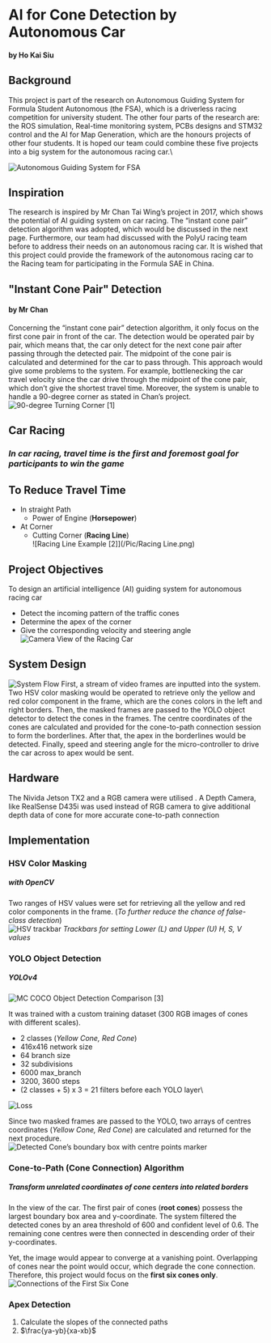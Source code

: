 # AI for Cone Detection by Autonomous Car
#### by Ho Kai Siu

## Background
This project is part of the research on Autonomous Guiding System for Formula Student Autonomous (the FSA), which is a driverless racing competition for university student. The other four parts of the research are: the ROS simulation, Real-time monitoring system, PCBs designs and STM32 control and the AI for Map Generation, which are the honours projects of other four students. It is hoped our team could combine these five projects into a big system for the autonomous racing car.\

![Autonomous Guiding System for FSA](/Pic/BG.png)

## Inspiration
The research is inspired by Mr Chan Tai Wing’s project in 2017, which shows the potential of AI guiding system on car racing. The “instant cone pair” detection algorithm was adopted, which would be discussed in the next page. Furthermore, our team had discussed with the PolyU racing team before to address their needs on an autonomous racing car. It is wished that this project could provide the framework of the autonomous racing car to the Racing team for participating in the Formula SAE in China.

## "Instant Cone Pair" Detection
#### by Mr Chan
Concerning the “instant cone pair” detection algorithm, it only focus on the first cone pair in front of the car. The detection would be operated pair by pair, which means that, the car only detect for the next cone pair after passing through the detected pair. The midpoint of the cone pair is calculated and determined for the car to pass through. This approach would give some problems to the system. For example, bottlenecking the car travel velocity since the car drive through the midpoint of the cone pair, which don’t give the shortest travel time. Moreover, the system is unable to handle a 90-degree corner as stated in Chan’s project.\
![90-degree Turning Corner [1]](/Pic/90corner.png)

## Car Racing
### *In car racing, travel time is the first and foremost goal for participants to win the game*

## To Reduce Travel Time
* In straight Path
  * Power of Engine (**Horsepower**)
* At Corner
  * Cutting Corner (**Racing Line**)\
![Racing Line Example [2]](/Pic/Racing Line.png)

## Project Objectives
To design an artificial intelligence (AI) guiding system for autonomous racing car
* Detect the incoming pattern of the traffic cones
* Determine the apex of the corner
* Give the corresponding velocity and steering angle\
![Camera View of the Racing Car](/Pic/cameraview.png)

## System Design
![System Flow](/Pic/systemdesign.png)
First, a stream of video frames are inputted into the system. Two HSV color masking would be operated to retrieve only the yellow and red color component in the frame, which are the cones colors in the left and right borders. Then, the masked frames are passed to the YOLO object detector to detect the cones in the frames. The centre coordinates of the cones are calculated and provided for the cone-to-path connection session to form the borderlines. After that, the apex in the borderlines would be detected. Finally, speed and steering angle for the micro-controller to drive the car across to apex would be sent.

## Hardware
The Nivida Jetson TX2 and a RGB camera were utilised . A Depth Camera, like RealSense D435i was used instead of RGB camera to give additional depth data of cone for more accurate cone-to-path connection

## Implementation
### HSV Color Masking
##### with OpenCV
Two ranges of HSV values were set for retrieving all the yellow and red color components in the frame. 
(*To further reduce the chance of false-class detection*)\
![HSV trackbar](/Pic/hsvtrackbar.png)
*Trackbars for setting Lower (L) and Upper (U) H, S, V values*

### YOLO Object Detection
##### YOLOv4
![MC COCO Object Detection Comparison [3]](/Pic/yolov4.png)

It was trained with a custom training dataset (300 RGB images of cones with different scales). 
* 2 classes (*Yellow Cone, Red Cone*)
* 416x416 network size
* 64 branch size
* 32 subdivisions
* 6000 max_branch
* 3200, 3600 steps
* (2 classes + 5) x 3 = 21 filters before each YOLO layer\

![Loss](/Pic/loss.jpeg)

Since two masked frames are passed to the YOLO, two arrays of centres coordinates (*Yellow Cone, Red Cone*) are calculated and returned for the next procedure.\
![Detected Cone’s boundary box with centre points marker](/Pic/detectedcenter.png)

### Cone-to-Path (Cone Connection) Algorithm
##### Transform unrelated coordinates of cone centers into related borders
In the view of the car. The first pair of cones (**root cones**) possess the largest boundary box area and y-coordinate. The system filtered the detected cones by an area threshold of 600 and confident level of 0.6. The remaining cone centres were then connected in descending order of their y-coordinates.

Yet, the image would appear to converge at a vanishing point. Overlapping of cones near the point would occur, which degrade the cone connection. Therefore, this project would focus on the **first six cones only**.\
![Connections of the First Six Cone](/Pic/connect6.png)

### Apex Detection
1. Calculate the slopes of the connected paths
  1.  $\frac{ya-yb}{xa-xb}$

